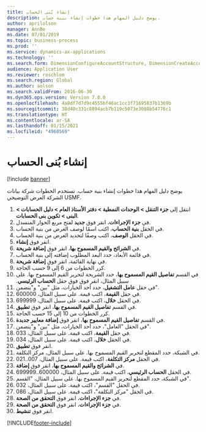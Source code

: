 ```yaml
---
title: إنشاء بُنى الحساب‬
description: يوضح دليل المهام هذا خطوات إنشاء بنية حساب.
author: aprilolson
manager: AnnBe
ms.date: 07/01/2019
ms.topic: business-process
ms.prod: ''
ms.service: dynamics-ax-applications
ms.technology: ''
ms.search.form: DimensionConfigureAccountStructure, DimensionCreateAccountStructure, DimensionHierarchyAddLevel, DimensionHierarchyConstraintActivate
audience: Application User
ms.reviewer: roschlom
ms.search.region: Global
ms.author: aolson
ms.search.validFrom: 2016-06-30
ms.dyn365.ops.version: Version 7.0.0
ms.openlocfilehash: 4a8df7d7d9c4555bf46ac1cc3f71695837b1369b
ms.sourcegitcommit: 38d40c331c8894acb7b119c5073e3088b54776c1
ms.translationtype: HT
ms.contentlocale: ar-SA
ms.lasthandoff: 01/15/2021
ms.locfileid: "4968569"
---
```

# <a name="create-account-structures"></a>إنشاء بُنى الحساب‬

[!include [banner](../../includes/banner.md)]

يوضح دليل المهام هذا خطوات إنشاء بنية حساب. تستخدم الخطوات شركة بيانات الشركة العرض التوضيحي USMF.

1. انتقل إلى **جزء التنقل > الوحدات النمطية > دفتر الأستاذ العام > دليل الحسابات > البنى > تكوين بنى الحسابات‬**.
2. في **جزء الإجراءات**، انقر فوق **جديد** لفتح مربع الحوار المنسدل.
3. في الحقل **بنية الحساب**، اكتب اسمًا لوصف الغرض من بنية الحساب.
4. في الحقل **الوصف**، اكتب وصفًا لتحديد الغرض من بنية الحساب.
5. انقر فوق **إنشاء**.
6. في **الشرائح والقيم المسموح بها‬**، انقر فوق **إضافة شريحة‬**.
7. في قائمة الأبعاد، حدد البعد المطلوب إضافته إلى بنية الحساب.
8. في نهاية القائمة، انقر فوق **إضافة شريحة**.
9. كرر الخطوات من 6 إلى 9 حسب الحاجة.
10. في القسم **تفاصيل القيم المسموح بها‬‏‫**، حدد الشريحة لتحرير القيم المسموح بها.
    على سبيل المثال، انقر فوق فوق حقل **الحساب الرئيسي**.  
11. في حقل **عامل التشغيل**، حدد أحد الخيارات، مثل "بين" و"يتضمن".
12. في حقل **القيمة**، اكتب قيمة. على سبيل المثال، 600000.  
13. في الحقل **خلال**، اكتب قيمة. على سبيل المثال، 699999.  
14. في القسم **تفاصيل القيم المسموح بها**، انقر فوق **تطبيق**.
15. كرر الخطوات من 10 إلى 15 حسب الحاجة.  
16. في القسم **تفاصيل القيم المسموح بها**، انقر فوق **إضافة معايير جديدة**.
17. في الحقل "العامل"، حدد أحد الخيارات، مثل "بين" و"يتضمن".
18. في حقل **القيمة**، اكتب قيمة. على سبيل المثال، 033.  
19. في الحقل **خلال**، اكتب قيمة. على سبيل المثال، 034.  
20. انقر فوق **تطبيق**.
21. في الشبكة، حدد المقطع لتحرير القيم المسموح بها. على سبيل المثال، مركز التكلفة.  
22. في الحقل **مركز التكلفة**، اكتب قيمة. على سبيل المثال، 007..021.  
23. في **الشرائح والقيم المسموح بها‬**، انقر فوق **إضافة‬**.
24. في الحقل **الحساب الرئيسي**، اكتب قيمة. على سبيل المثال، 600000..699999.  
25. في الشبكة، حدد المقطع لتحرير القيم المسموح بها. على سبيل المثال، "القسم".  
26. في الحقل "القسم"، اكتب قيمة. على سبيل المثال، 032.  
27. في الحقل "مركز التكلفة"، اكتب قيمة. على سبيل المثال، 086.  
28. في **جزء الإجراءات**، انقر فوق **التحقق من الصحة**.
29. في **جزء الإجراءات**، انقر فوق **التحقق من الصحة**.
30. انقر فوق **تنشيط**.



[!INCLUDE[footer-include](../../../includes/footer-banner.md)]